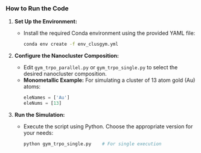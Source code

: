 ### How to Run the Code

1. **Set Up the Environment:**
   - Install the required Conda environment using the provided YAML file:
     ```bash
     conda env create -f env_clusgym.yml
     ```

2. **Configure the Nanocluster Composition:**
   - Edit `gym_trpo_parallel.py` or `gym_trpo_single.py` to select the desired nanocluster composition.
   - **Monometallic Example:** For simulating a cluster of 13 atom gold (Au) atoms:
     ```python
     eleNames = ['Au']
     eleNums = [13]
     ```
   
3. **Run the Simulation:**
   - Execute the script using Python. Choose the appropriate version for your needs:
     ```bash
     python gym_trpo_single.py    # For single execution
     ```
